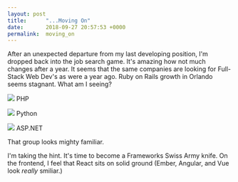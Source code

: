 ```yaml
---
layout: post
title:      "...Moving On"
date:       2018-09-27 20:57:53 +0000
permalink:  moving_on
---
```



After an unexpected departure from my last developing position, I'm dropped back into the job search game. It's amazing how not much changes after a year. It seems that the same companies are looking for Full-Stack Web Dev's as were a year ago. Ruby on Rails growth in Orlando seems stagnant. What am I seeing?

![](https://avatars1.githubusercontent.com/u/25158?s=200&v=4)
PHP

![](https://pluralsight.imgix.net/paths/python-7be70baaac.png)
Python

![](https://goo.gl/images/rPC7ps)
ASP.NET

That group looks mighty familiar.

I'm taking the hint. It's time to become a Frameworks Swiss Army knife. On the frontend, I feel that React sits on solid ground (Ember, Angular, and Vue look *really* smiliar.) 


